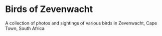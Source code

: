 # Birds of Zevenwacht
A collection of photos and sightings of various birds in Zevenwacht, Cape Town, South Africa
